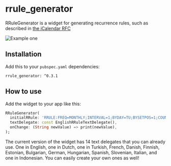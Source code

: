 # rrule_generator

RRuleGenerator is a widget for generating recurrence rules, such as described
in [the iCalendar RFC](https://datatracker.ietf.org/doc/html/rfc5545)

![Example one](https://jelter.net/rrule_example.jpg)

## Installation

Add this to your `pubspec.yaml` dependencies:

```
rrule_generator: ^0.3.1
```

## How to use

Add the widget to your app like this:

```dart
RRuleGenerator(
  initialRRule: 'RRULE:FREQ=MONTHLY;INTERVAL=1;BYDAY=TU;BYSETPOS=1;COUNT=9',
  textDelegate: const EnglishRRuleTextDelegate(),
  onChange: (String newValue) => print(newValue),
);
```

The current version of the widget has 14 text delegates that you can already use. One in English, one in Dutch, one in
Turkish, French, Danish, Finnish, Estonian, Bulgarian, German, Hungarian, Spanish, Slovenian, Italian, and one in Indonesian. You can easily 
create your own ones as well!